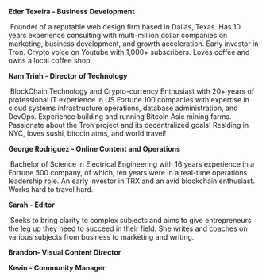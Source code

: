 **Eder Texeira - Business Development**

​	Founder of a reputable web design firm based in Dallas, Texas. Has 10 years experience consulting with multi-million dollar companies on marketing, business development, and growth acceleration. Early investor in Tron. Crypto voice on Youtube with 1,000+ subscribers. Loves coffee and owns a local coffee shop. 

**Nam Trinh - Director of Technology**

​	BlockChain Technology and Crypto-currency Enthusiast with 20+ years of professional IT experience in US Fortune 100 companies with expertise in cloud systems infrastructure operations, database administration, and DevOps. Experience building and running Bitcoin Asic mining farms. Passionate about the Tron project and its decentralized goals! Residing in NYC, loves sushi, bitcoin atms, and world travel!

**George Rodriguez - Online Content and Operations**

​	Bachelor of Science in Electrical Engineering with 16 years experience in a Fortune 500 company, of which, ten years were in a real-time operations leadership role. An early investor in TRX and an avid blockchain enthusiast. Works hard to travel hard.

**Sarah - Editor**

​	Seeks to bring clarity to complex subjects and aims to give entrepreneurs the leg up they need to succeed in their field. She writes and coaches on various subjects from business to marketing and writing.

**Brandon- Visual Content Director**

**Kevin - Community Manager**


